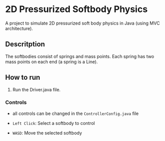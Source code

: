# 2D Pressurized Softbody Physics

A project to simulate 2D pressurized soft body physics in Java (using MVC architecture).

## Descritption

The softbodies consist of springs and mass points. Each spring has two mass points on each end (a spring is a Line).

## How to run

1. Run the Driver.java file.

### Controls

- all controls can be changed in the `ControllerConfig.java` file

- `Left Click`: Select a softbody to control
- `WASD`: Move the selected softbody
